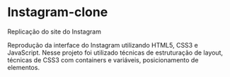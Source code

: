 # Instagram-clone
Replicação do site do Instagram

Reprodução da interface do Instagram utilizando HTML5, CSS3 e JavaScript. Nesse projeto foi utilizado técnicas de estruturação de layout, técnicas de CSS3 com containers e variáveis, posicionamento de elementos.
